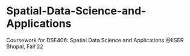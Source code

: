 # Spatial-Data-Science-and-Applications
Coursework for DSE406: Spatial Data Science and Applications @IISER Bhopal, Fall'22
